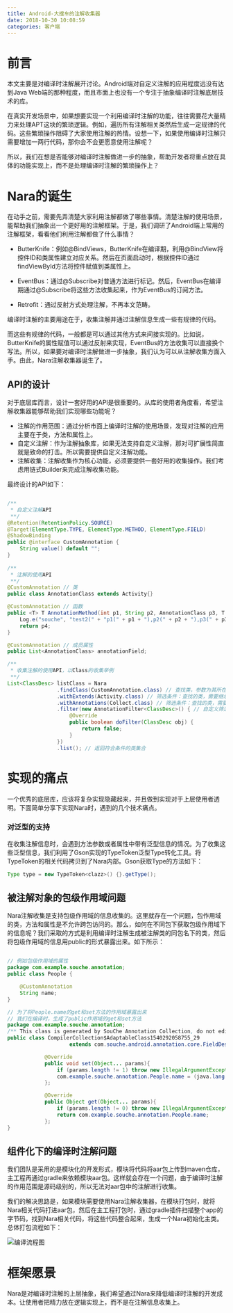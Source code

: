 ```yaml
---
title: Android-大搜车的注解收集器
date: 2018-10-30 10:08:59
categories: 客户端
---
```


# 前言
本文主要是对编译时注解展开讨论。Android端对自定义注解的应用程度远没有达到Java Web端的那种程度，而且市面上也没有一个专注于抽象编译时注解底层技术的库。

在真实开发场景中，如果想要实现一个利用编译时注解的功能，往往需要花大量精力来处理APT这块的繁琐逻辑。例如，遍历所有注解相关类然后生成一定规律的代码。这些繁琐操作阻碍了大家使用注解的热情。设想一下，如果使用编译时注解只需要增加一两行代码，那你会不会更愿意使用注解呢？

所以，我们在想是否能够对编译时注解做进一步的抽象，帮助开发者将重点放在具体的功能实现上，而不是处理编译时注解的繁琐操作上？

# Nara的诞生
在动手之前，需要先弄清楚大家利用注解都做了哪些事情。清楚注解的使用场景，能帮助我们抽象出一个更好用的注解框架。于是，我们调研了Android端上常用的注解框架，看看他们利用注解都做了什么事情？

- ButterKnife：例如@BindViews，ButterKnife在编译期，利用@BindView将控件ID和类属性建立对应关系。然后在页面启动时，根据控件ID通过findViewById方法将控件赋值到类属性上。

- EventBus：通过@Subscribe对普通方法进行标记。然后，EventBus在编译期通过@Subscribe将这些方法收集起来，作为EventBus的订阅方法。

- Retrofit：通过反射方式处理注解，不再本文范畴。

编译时注解的主要用途在于，收集注解并通过注解信息生成一些有规律的代码。

而这些有规律的代码，一般都是可以通过其他方式来间接实现的。比如说，ButterKnife的属性赋值可以通过反射来实现，EventBus的方法收集可以直接换个写法。所以，如果要对编译时注解做进一步抽象，我们认为可以从注解收集方面入手。由此，Nara注解收集器诞生了。

## API的设计
对于底层库而言，设计一套好用的API是很重要的。从库的使用者角度看，希望注解收集器能够帮助我们实现哪些功能呢？

- 注解的作用范围：通过分析市面上编译时注解的使用场景，发现对注解的应用主要在于类，方法和属性上。
- 自定义注解：作为注解抽象库，如果无法支持自定义注解，那对可扩展性简直就是致命的打击。所以需要提供自定义注解功能。
- 注解收集：注解收集作为核心功能，必须要提供一套好用的收集操作。我们考虑用链式Builder来完成注解收集功能。


最终设计的API如下：

```java

/**
 * 自定义注解API
 **/
@Retention(RetentionPolicy.SOURCE)
@Target(ElementType.TYPE, ElementType.METHOD, ElementType.FIELD)
@ShadowBinding
public @interface CustomAnnotation {
    String value() default "";
}
 
/**
 * 注解的使用API
 **/
@CustomAnnotation // 类
public class AnnotationClass extends Activity{}

@CustomAnnotation // 函数
public <T> T AnnotationMethod(int p1, String p2, AnnotationClass p3, T p4){
    Log.e("souche", "test2(" + "p1(" + p1 + "),p2(" + p2 + "),p3(" + p3 + "),p4(" + p4 + "));");
    return p4;
}

@CustomAnnotation // 成员属性
public List<AnnotationClass> annotationField;

/**
 * 收集注解的使用API，以Class的收集举例
 **/
List<ClassDesc> listClass = Nara
                .findClass(CustomAnnotation.class) // 查找类，参数为其所在注解
                .withExtends(Activity.class) // 筛选条件：查找的类，需要继承Activity类
                .withAnnotations(Collect.class) // 筛选条件：查找的类，需要被@Collect注解
                .filter(new AnnotationFilter<ClassDesc>() { // 自定义筛选条件：return true 表示过滤掉当前类
                    @Override
                    public boolean doFilter(ClassDesc obj) {
                        return false;
                    }
                })
                .list(); // 返回符合条件的类集合
```


# 实现的痛点
一个优秀的底层库，应该将复杂实现隐藏起来，并且做到实现对于上层使用者透明。下面简单分享下实现Nara时，遇到的几个技术痛点。

### 对泛型的支持
在收集注解信息时，会遇到方法参数或者属性中带有泛型信息的情况。为了收集这些泛型信息，我们利用了Gson实现的TypeToken泛型Type转化工具。将TypeToken的相关代码拷贝到了Nara内部。Gson获取Type的方法如下：

```java
Type type = new TypeToken<clazz>() {}.getType();
```

## 被注解对象的包级作用域问题
Nara注解收集是支持包级作用域的信息收集的。这里就存在一个问题，包作用域的类，方法和属性是不允许跨包访问的。那么，如何在不同包下获取包级作用域下的信息呢？我们采取的方式是利用编译时注解生成被注解类的同包名下的类，然后将包级作用域的信息用public的形式暴露出来。如下所示：

```java

// 例如包级作用域的属性
package com.example.souche.annotation;
public class People {

	@CustomAnnotation
	String name;
}

// 为了将People.name的get和set方法的作用域暴露出来
// 我们在编译时，生成了public作用域的get和set方法
package com.example.souche.annotation;
/** This class is generated by SouChe Annotation Collection, do not edit. */
public class CompilerCollection$AdaptableClass1540292058755_29 
					extends com.souche.android.annotation.core.FieldDesc.BeanMethod {

            @Override
            public void set(Object... params){ 
                if (params.length != 1) throw new IllegalArgumentException("set argument format error!");
                com.example.souche.annotation.People.name = (java.lang.String)params[0];
            };

            @Override
            public Object get(Object... params){ 
                if (params.length != 0) throw new IllegalArgumentException("get argument format error!");
                return com.example.souche.annotation.People.name;
            };
}

```

## 组件化下的编译时注解问题
我们团队是采用的是模块化的开发形式，模块将代码将aar包上传到maven仓库，主工程再通过gradle来依赖模块aar包。这样就会存在一个问题，由于编译时注解的作用范围是源码级别的，所以无法对aar包中的注解进行收集。

我们的解决思路是，如果模块需要使用Nara注解收集器，在模块打包时，就将Nara相关代码打进aar包，然后在主工程打包时，通过gradle插件扫描整个app的字节码，找到Nara相关代码，将这些代码整合起来，生成一个Nara初始化主类。总体打包流程如下：

![编译流程图](/image/nara_compile_flowchat.png)

# 框架愿景
Nara是对编译时注解的上层抽象，我们希望通过Nara来降低编译时注解的开发成本。让使用者把精力放在逻辑实现上，而不是在注解信息收集上。